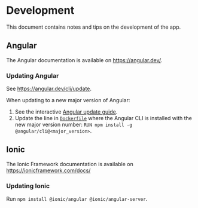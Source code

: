 # Development

This document contains notes and tips on the development of the app.


## Angular

The Angular documentation is available on https://angular.dev/.

### Updating Angular

See https://angular.dev/cli/update.

When updating to a new major version of Angular:

1. See the interactive [Angular update guide][angular_update_guide].
2. Update the line in [`Dockerfile`][dockerfile] where the Angular CLI is installed with the new major version number: `RUN npm install -g @angular/cli@<major_version>`.


[angular_update_guide]: https://update.angular.io/
[dockerfile]: ../Dockerfile


## Ionic

The Ionic Framework documentation is available on https://ionicframework.com/docs/

### Updating Ionic

Run `npm install @ionic/angular @ionic/angular-server`.
